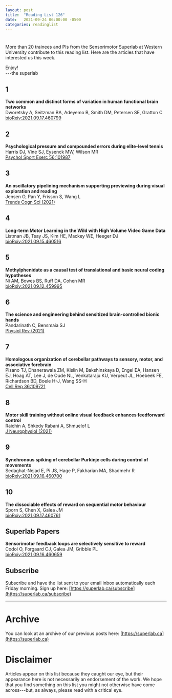 ```yaml
---
layout: post
title:  "Reading List 126"
date:   2021-09-24 06:00:00 -0500
categories: readinglist
---
```


# 

More than 20 trainees and PIs from the Sensorimotor Superlab at Western University contribute to this reading list. Here are the articles that have interested us this week.

Enjoy!  
---the superlab

## 1
**Two common and distinct forms of variation in human functional brain networks**  
Dworetsky A, Seitzman BA, Adeyemo B, Smith DM, Petersen SE, Gratton C  
[bioRxiv:2021.09.17.460799](http://dx.doi.org/10.1101/2021.09.17.460799)

## 2
**Psychological pressure and compounded errors during elite-level tennis**  
Harris DJ, Vine SJ, Eysenck MW, Wilson MR  
[Psychol Sport Exerc 56:101987](https://www.sciencedirect.com/science/article/pii/S1469029221001059)

## 3
**An oscillatory pipelining mechanism supporting previewing during visual exploration and reading**  
Jensen O, Pan Y, Frisson S, Wang L  
[Trends Cogn Sci (2021)](http://dx.doi.org/10.1016/j.tics.2021.08.008)

## 4
**Long-term Motor Learning in the Wild with High Volume Video Game Data**  
Listman JB, Tsay JS, Kim HE, Mackey WE, Heeger DJ  
[bioRxiv:2021.09.15.460516](https://www.biorxiv.org/content/10.1101/2021.09.15.460516v1)

## 5
**Methylphenidate as a causal test of translational and basic neural coding hypotheses**  
Ni AM, Bowes BS, Ruff DA, Cohen MR  
[bioRxiv:2021.09.12.459995](https://www.biorxiv.org/content/10.1101/2021.09.12.459995v1)

## 6
**The science and engineering behind sensitized brain-controlled bionic hands**  
Pandarinath C, Bensmaia SJ  
[Physiol Rev (2021)](http://dx.doi.org/10.1152/physrev.00034.2020)

## 7
**Homologous organization of cerebellar pathways to sensory, motor, and associative forebrain**  
Pisano TJ, Dhanerawala ZM, Kislin M, Bakshinskaya D, Engel EA, Hansen EJ, Hoag AT, Lee J, de Oude NL, Venkataraju KU, Verpeut JL, Hoebeek FE, Richardson BD, Boele H-J, Wang SS-H  
[Cell Rep 36:109721](http://dx.doi.org/10.1016/j.celrep.2021.109721)

## 8
**Motor skill training without online visual feedback enhances feedforward control**  
Raichin A, Shkedy Rabani A, Shmuelof L  
[J Neurophysiol (2021)](http://dx.doi.org/10.1152/jn.00145.2021)

## 9
**Synchronous spiking of cerebellar Purkinje cells during control of movements**  
Sedaghat-Nejad E, Pi JS, Hage P, Fakharian MA, Shadmehr R  
[bioRxiv:2021.09.16.460700](https://www.biorxiv.org/content/10.1101/2021.09.16.460700v1)

## 10
**The dissociable effects of reward on sequential motor behaviour**  
Sporn S, Chen X, Galea JM  
[bioRxiv:2021.09.17.460761](https://www.biorxiv.org/content/10.1101/2021.09.17.460761v1)


## Superlab Papers

**Sensorimotor feedback loops are selectively sensitive to reward**  
Codol O, Forgaard CJ, Galea JM, Gribble PL  
[bioRxiv:2021.09.16.460659](https://www.biorxiv.org/content/10.1101/2021.09.16.460659v1)


## Subscribe
Subscribe and have the list sent to your email inbox automatically each Friday morning. Sign up here: [https://superlab.ca/subscribe](https://superlab.ca/subscribe)


---
# Archive
You can look at an archive of our previous posts here: [https://superlab.ca](https://superlab.ca)


# Disclaimer
Articles appear on this list because they caught our eye, but their appearance here is not necessarily an endorsement of the work. We hope that you find something on this list you might not otherwise have come across---but, as always, please read with a critical eye.
